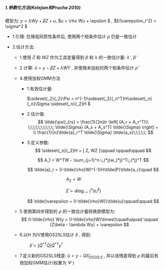 ##### 1.参数化方法(Kelejian和Prucha 2010)

模型为: $y = \lambda Wy + \beta Z + u$, $u = \rho Wu + \epsilon $  , $E(\varepsilon_i^2) = \sigma^2 $ 

- 1.引理: 在降低同质性条件后, 使用两个矩条件估计 $\rho$ 仍是一致估计

- 2.估计方法: 

  - 1.使用 $Z$ 和 $WZ$ 作为工具变量得到 $β$ 和 $λ$ 的一致估计量: $\tilde{\lambda}$ , $\tilde{\beta}$ 

  - 2.计算: $\tilde{u} = y - \tilde{\beta} Z + \tilde{\lambda}WY$ , 并使用未加权的两个矩条件估计 $\check{\rho}$ 

  - 4.使用加权GMM方法

    - 1.有效估计量: 

       $\sideset{_2}{_2}\Psi = n^{-1}\sideset{_2}{_n^T}H\sideset{_n}{_n}\Sigma \sideset{_n}{_2}H $ 

    - 2.估计值:
      $$
      \tilde{\psi}_{rs} = \frac{1}{2n}tr \left[   (A_r + A_r^T)\\     \;\;\;\;\;\;\;\;\;\; \tilde{\Sigma} (A_s + A_s^T) \tilde{\Sigma}    \right] + \\ \frac{1}{n}\tilde{a}_r^T \tilde{\Sigma} \tilde{a_s}\;\;\;\;\;
      $$

    - 3.定义参数:
      $$
      \sideset{_n}{_2}H = [ Z, WZ ]\qquad \qquad\qquad
      $$

      $$
      A_1 = W^TW - \sum_{j=1}^n i_{*j}w_{*j}^Ti_{*j}^T
      $$

      $$
      \tilde{a}_r = (I-\tilde{\rho}W)^{-1}H\tilde{P}\tilde{a_r}\quad
      $$

      $$
      A_2 = W\qquad\qquad\qquad\qquad
      $$

      $$
      \tilde{\Sigma} = diag_{i=1}^n(\tilde{\varepsilon}_i^2)\qquad\qquad
      $$

      $$
      \tilde{\varepsilon = (I-\tilde{\rho}W)}\tilde{u}\qquad\qquad
      $$

  - 5.使用第四步得到的 $\rho$ 的一致估计量转换原模型为: 
    $$
    (I-\tilde{\rho} W)y = (I-\tilde{\rho}W)\times\\\quad\qquad \qquad (Z\beta - \lambda Wy) + \varepsilon
    $$

  - 6.以H 为IV使用GS2SLS估计 $δ$ , 得到:  

    $\qquad \hat{\delta} = [\hat{Q}^{*T}Q]\hat{Q}^{*T}y^*$ 

  - 7.定义新的GS2SLS残差: $\hat{u} = y - Q\hat{\delta}_{GS2SLS}$ , 并以该残差得到 $\rho$ 的最后有效加权GMM估计(权重为 $\Psi$ ) 